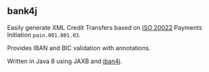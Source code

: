## bank4j

Easily generate XML Credit Transfers based on [ISO 20022](https://www.iso20022.org/) Payments Initiation `pain.001.001.03`.

Provides IBAN and BIC validation with annotations.

Written in Java 8 using JAXB and [iban4j](https://github.com/arturmkrtchyan/iban4j).
